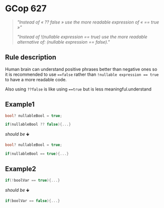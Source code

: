 ﻿# GCop 627

> *"Instead of « ?? false » use the more readable expression of « == true »"*
> 
> *"Instead of !(nullable expression == true) use the more readable alternative of: (nullable expression == false)."*

## Rule description

Human brain can understand positive phrases better than negative ones so it is recommended to use `==false` rather than `!nullable expression == true` to have a more readable code.

Also using `??false` is like using `==true` but is less meaningful.understand 

## Example1

```csharp
bool? nullableBool = true;

if(nullableBool ?? false){...}
```

*should be* 🡻

```csharp
bool? nullableBool = true;

if(nullableBool == true){...}
```

## Example2

```csharp
if(!boolVar == true){...}
```

*should be* 🡻

```csharp
if(boolVar == false){...}
```
